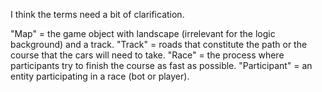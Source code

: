 I think the terms need a bit of clarification.

"Map" = the game object with landscape (irrelevant for the logic background) and a track.
"Track" = roads that constitute the path or the course that the cars will need to take.
"Race" = the process where participants try to finish the course as fast as possible.
"Participant" = an entity participating in a race (bot or player).

